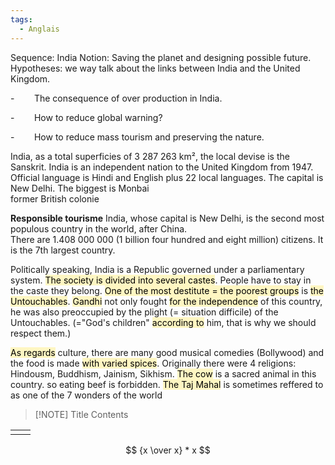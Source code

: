 ```yaml
---
tags:
  - Anglais
---
```

Sequence: India
Notion: Saving the planet and designing possible future.  
Hypotheses: we way talk about the links between India and the United Kingdom.  

-        The consequence of over production in India.

-        How to reduce global warning?

-        How to reduce mass tourism and preserving the nature.

India, as a total superficies of 3 287 263 km², the local devise is the Sanskrit. India is an independent nation to the United Kingdom from 1947. Official language is Hindi and English plus 22 local languages. The capital is New Delhi. The biggest is Monbai  
former British colonie

**Responsible tourisme**
India, whose capital is New Delhi, is the second most populous country in the world, after China.  
There are 1.408 000 000 (1 billion four hundred and eight million) citizens. It is the 7th largest country.  

Politically speaking, India is a Republic governed under a parliamentary system. <mark style="background: #FFF3A3A6;">The society is divided into several castes</mark>. People have to stay in the caste they belong. <mark style="background: #FFF3A3A6;">One of the most destitute = the poorest groups</mark> is <mark style="background: #FFF3A3A6;">the Untouchables</mark>. <mark style="background: #FFF3A3A6;">Gandhi</mark> not only fought <mark style="background: #FFF3A3A6;">for the independence</mark> of this country, he was also preoccupied by the plight (= situation difficile) of the Untouchables. (="God's children" <mark style="background: #FFF3A3A6;">according to</mark> him, that is why we should respect them.)  

<mark style="background: #FFF3A3A6;">As regards</mark> culture, there are many good musical comedies (Bollywood) and the food is made <mark style="background: #FFF3A3A6;">with varied spices</mark>. Originally there were 4 religions: Hindousm, Buddhism, Jainism, Sikhism. <mark style="background: #FFF3A3A6;">The cow</mark> is a sacred animal in this country. so eating beef is forbidden. <mark style="background: #FFF3A3A6;">The Taj Mahal</mark> is sometimes reffered to as one of the 7 wonders of the world

> [!NOTE] Title
> Contents

| | |
| --- | --- |
|  |  |

$$
{x \over x} * x
$$
